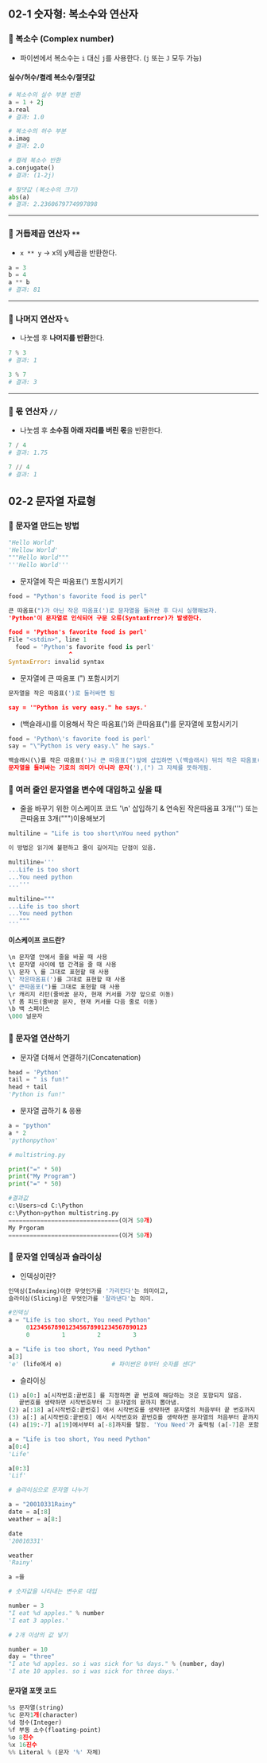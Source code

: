 ## 02-1 숫자형: 복소수와 연산자

### 📌 복소수 (Complex number)
- 파이썬에서 복소수는 `i` 대신 `j`를 사용한다. (`j` 또는 `J` 모두 가능)

#### 실수/허수/켤레 복소수/절댓값
```python
# 복소수의 실수 부분 반환
a = 1 + 2j
a.real
# 결과: 1.0

# 복소수의 허수 부분
a.imag
# 결과: 2.0

# 켤레 복소수 반환
a.conjugate()
# 결과: (1-2j)

# 절댓값 (복소수의 크기)
abs(a)
# 결과: 2.2360679774997898
```

---

### 📌 거듭제곱 연산자 `**`
- `x ** y` → x의 y제곱을 반환한다.

```python
a = 3
b = 4
a ** b
# 결과: 81
```

---

### 📌 나머지 연산자 `%`
- 나눗셈 후 **나머지를 반환**한다.

```python
7 % 3
# 결과: 1

3 % 7
# 결과: 3
```

---

### 📌 몫 연산자 `//`
- 나눗셈 후 **소수점 아래 자리를 버린 몫**을 반환한다.

```python
7 / 4
# 결과: 1.75

7 // 4
# 결과: 1
```

## 02-2 문자열 자료형

### 📌 문자열 만드는 방법
```python
"Hello World"
'Hellow World'
"""Hello World"""
'''Hello World'''
```
- 문자열에 작은 따옴표(') 포함시키기
```python
food = "Python's favorite food is perl"
```
```python
큰 따옴표(")가 아닌 작은 따옴표(')로 문자열을 둘러싼 후 다시 실행해보자.
'Python'이 문자열로 인식되어 구문 오류(SyntaxError)가 발생한다.

food = 'Python's favorite food is perl'
File "<stdin>", line 1
  food = 'Python's favorite food is perl'
                 ^
SyntaxError: invalid syntax
```
- 문자열에 큰 따옴표 (") 포함시키기
```python
문자열을 작은 따옴표(')로 둘러싸면 됨

say = '"Python is very easy." he says.'
```
- \(백슬래시)를 이용해서 작은 따옴표(')와 큰따옴표(")를 문자열에 포함시키기
```python
food = 'Python\'s favorite food is perl'
say = "\"Python is very easy.\" he says."

백슬래시(\)를 작은 따옴표(')나 큰 따옴표(")앞에 삽입하면 \(백슬래시) 뒤의 작은 따옴표(')나 큰따옴표(")는
문자열을 둘러싸는 기호의 의미가 아니라 문자('),(") 그 자체를 뜻하게됨.
```
### 📌 여러 줄인 문자열을 변수에 대입하고 싶을 때
- 줄을 바꾸기 위한 이스케이프 코드 '\n' 삽입하기 & 연속된 작은따옴표 3개(''') 또는 큰따옴표 3개(""")이용해보기
```python
multiline = "Life is too short\nYou need python"

이 방법은 읽기에 불편하고 줄이 길어지는 단점이 있음.
```
```python
multiline='''
...Life is too short
...You need python
...'''
```
```Python
multiline="""
...Life is too short
...You need python
..."""
```
#### 이스케이프 코드란?
```python
\n 문자열 안에서 줄을 바꿀 때 사용
\t 문자열 사이에 탭 간격을 줄 때 사용
\\ 문자 \ 를 그대로 표현할 때 사용
\' 작은따옴표(')를 그대로 표현할 때 사용
\" 큰따옴포(")를 그대로 표현할 때 사용
\r 캐리지 리턴(줄바꿈 문자, 현재 커서를 가장 앞으로 이동)
\f 폼 피드(줄바꿈 문자, 현재 커서를 다음 줄로 이동)
\b 백 스페이스
\000 널문자
```
### 📌 문자열 연산하기
- 문자열 더해서 연결하기(Concatenation)
```python
head = 'Python'
tail = " is fun!"
head + tail
'Python is fun!"
```
- 문자열 곱하기 & 응용
```python
a = "python"
a * 2
'pythonpython'
```
```python
# multistring.py

print("=" * 50)
print("My Program")
print("=" * 50)

#결과값
c:\Users>cd C:\Python
c:\Python>python multistring.py
===============================(이거 50개)
My Prgoram
===============================(이거 50개)
```
### 📌 문자열 인덱싱과 슬라이싱
- 인덱싱이란?
```python
인덱싱(Indexing)이란 무엇인가를 '가리킨다'는 의미이고,
슬라이싱(Slicing)은 무엇인가를 '잘라낸다'는 의미.
```
```python
#인덱싱
a = "Life is too short, You need Python"
     0123456789012345678901234567890123
     0         1         2         3

a = "Life is too short, You need Python"
a[3]
'e' (life에서 e)              # 파이썬은 0부터 숫자를 센다"
```
- 슬라이싱
```python
(1) a[0:] a[시작번호:끝번호] 를 지정하면 끝 번호에 해당하는 것은 포함되지 않음. 
   끝번호를 생략하면 시작번호부터 그 문자열의 끝까지 뽑아냄.
(2) a[:18] a[시작번호:끝번호] 에서 시작번호를 생략하면 문자열의 처음부터 끝 번호까지 뽑아냄
(3) a[:] a[시작번호:끝번호] 에서 시작번호와 끝번호를 생략하면 문자열의 처음부터 끝까지를 뽑아냄.
(4) a[19:-7] a[19]에서부터 a[-8]까지를 말함. 'You Need'가 출력됨 (a[-7]은 포함안되니 주의)
```
```python
a = "Life is too short, You need Python"
a[0:4]
'Life'
```
```python
a[0:3]
'Lif'
```
```python
# 슬라이싱으로 문자열 나누기

a = "20010331Rainy"
date = a[:8]
weather = a[8:]

date
'20010331'

weather
'Rainy'
```
```python
a =을
```
```python
# 숫자값을 나타내는 변수로 대입

number = 3
"I eat %d apples." % number
'I eat 3 apples.'
```
```python
# 2개 이상의 값 넣기

number = 10
day = "three"
"I ate %d apples. so i was sick for %s days." % (number, day)
'I ate 10 apples. so i was sick for three days.'
```
#### 문자열 포맷 코드
```python
%s 문자열(string)
%c 문자1개(character)
%d 정수(Integer)
%f 부동 소수(floating-point)
%o 8진수
%x 16진수
%% Literal % (문자 '%' 자체)
```
